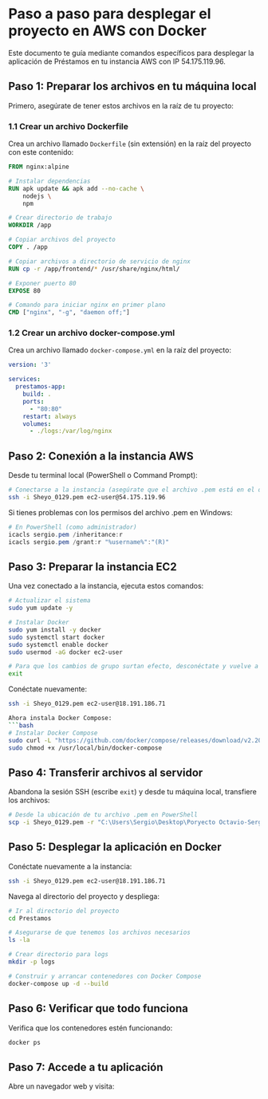 # Paso a paso para desplegar el proyecto en AWS con Docker

Este documento te guía mediante comandos específicos para desplegar la aplicación de Préstamos en tu instancia AWS con IP 54.175.119.96.

## Paso 1: Preparar los archivos en tu máquina local

Primero, asegúrate de tener estos archivos en la raíz de tu proyecto:

### 1.1 Crear un archivo Dockerfile
Crea un archivo llamado `Dockerfile` (sin extensión) en la raíz del proyecto con este contenido:

```dockerfile
FROM nginx:alpine

# Instalar dependencias
RUN apk update && apk add --no-cache \
    nodejs \
    npm

# Crear directorio de trabajo
WORKDIR /app

# Copiar archivos del proyecto
COPY . /app

# Copiar archivos a directorio de servicio de nginx
RUN cp -r /app/frontend/* /usr/share/nginx/html/

# Exponer puerto 80
EXPOSE 80

# Comando para iniciar nginx en primer plano
CMD ["nginx", "-g", "daemon off;"]
```

### 1.2 Crear un archivo docker-compose.yml
Crea un archivo llamado `docker-compose.yml` en la raíz del proyecto:

```yaml
version: '3'

services:
  prestamos-app:
    build: .
    ports:
      - "80:80"
    restart: always
    volumes:
      - ./logs:/var/log/nginx
```

## Paso 2: Conexión a la instancia AWS

Desde tu terminal local (PowerShell o Command Prompt):

```bash
# Conectarse a la instancia (asegúrate que el archivo .pem está en el directorio actual)
ssh -i Sheyo_0129.pem ec2-user@54.175.119.96
```

Si tienes problemas con los permisos del archivo .pem en Windows:
```powershell
# En PowerShell (como administrador)
icacls sergio.pem /inheritance:r
icacls sergio.pem /grant:r "%username%":"(R)"
```

## Paso 3: Preparar la instancia EC2

Una vez conectado a la instancia, ejecuta estos comandos:

```bash
# Actualizar el sistema
sudo yum update -y

# Instalar Docker
sudo yum install -y docker
sudo systemctl start docker
sudo systemctl enable docker
sudo usermod -aG docker ec2-user

# Para que los cambios de grupo surtan efecto, desconéctate y vuelve a conectarte
exit
```

Conéctate nuevamente:
```bash
ssh -i Sheyo_0129.pem ec2-user@18.191.186.71 

Ahora instala Docker Compose:
```bash
# Instalar Docker Compose
sudo curl -L "https://github.com/docker/compose/releases/download/v2.20.3/docker-compose-$(uname -s)-$(uname -m)" -o /usr/local/bin/docker-compose
sudo chmod +x /usr/local/bin/docker-compose
```

## Paso 4: Transferir archivos al servidor

Abandona la sesión SSH (escribe `exit`) y desde tu máquina local, transfiere los archivos:

```bash
# Desde la ubicación de tu archivo .pem en PowerShell
scp -i Sheyo_0129.pem -r "C:\Users\Sergio\Desktop\Poryecto Octavio-Sergio\Prestamos" ec2-user@18.191.186.71:~/
```

## Paso 5: Desplegar la aplicación en Docker

Conéctate nuevamente a la instancia:
```bash
ssh -i Sheyo_0129.pem ec2-user@18.191.186.71
```

Navega al directorio del proyecto y despliega:
```bash
# Ir al directorio del proyecto
cd Prestamos

# Asegurarse de que tenemos los archivos necesarios
ls -la

# Crear directorio para logs
mkdir -p logs

# Construir y arrancar contenedores con Docker Compose
docker-compose up -d --build
```

## Paso 6: Verificar que todo funciona

Verifica que los contenedores estén funcionando:
```bash
docker ps
```

## Paso 7: Accede a tu aplicación

Abre un navegador web y visita:

